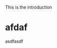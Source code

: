 <!-- # Introduction -->
This is the introduction


# afdaf
asdfasdf

<!-- ## Design entry

## Simulation

## Synthesis
From description language to hardware

## Processor system builder


## Version control and documentation -->

